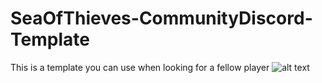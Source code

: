 # SeaOfThieves-CommunityDiscord-Template
This is a template you can use when looking for a fellow player
![alt text](https://github.com/jornvdcb/SeaOfThieves-CommunityDiscord-Template/blob/main/example.pngraw=true)
